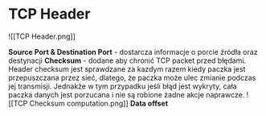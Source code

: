 # TCP Header
![[TCP Header.png]]

**Source Port & Destination Port** - dostarcza informacje o porcie źródła oraz destynacji
**Checksum** - dodane aby chronić TCP packet przed błędami. Header checksum jest sprawdzane za kazdym razem kiedy paczka jest przepuszczana przez sieć, dlatego, że paczka może ulec zmianie podczas jej transmisji. Jednakże w tym przypadku jeśli błąd jest wykryty, cała paczka danych jest porzucana i nie są robione żadne akcje naprawcze.
![[TCP Checksum computation.png]]
**Data offset**